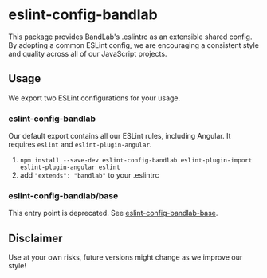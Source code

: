 # eslint-config-bandlab

This package provides BandLab's .eslintrc as an extensible shared config.
By adopting a common ESLint config, we are encouraging a consistent style and quality across all of our JavaScript projects.

## Usage

We export two ESLint configurations for your usage.

### eslint-config-bandlab

Our default export contains all our ESLint rules, including Angular. It requires `eslint` and `eslint-plugin-angular`.

1. `npm install --save-dev eslint-config-bandlab eslint-plugin-import eslint-plugin-angular eslint`
2. add `"extends": "bandlab"` to your .eslintrc

### eslint-config-bandlab/base

This entry point is deprecated. See [eslint-config-bandlab-base](https://npmjs.com/eslint-config-bandlab-base).

## Disclaimer

Use at your own risks, future versions might change as we improve our style!
